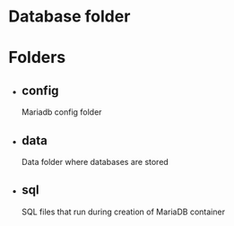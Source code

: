 # Database folder

# Folders
- ## config
  Mariadb config folder 
- ## data
  Data folder where databases are stored
- ## sql 
  SQL files that run during creation of MariaDB container
